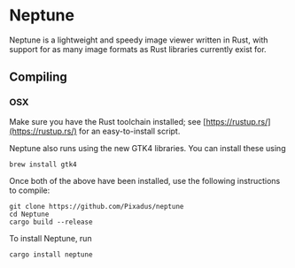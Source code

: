 # Neptune

Neptune is a lightweight and speedy image viewer written in Rust, with support for as many image formats as Rust libraries currently exist for. 

## Compiling

### OSX

Make sure you have the Rust toolchain installed; see [https://rustup.rs/](https://rustup.rs/) for an easy-to-install script. 

Neptune also runs using the new GTK4 libraries. You can install these using
```
brew install gtk4
```

Once both of the above have been installed, use the following instructions to compile:
```
git clone https://github.com/Pixadus/neptune
cd Neptune
cargo build --release
```
To install Neptune, run
```
cargo install neptune
```
